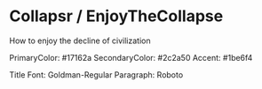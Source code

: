 # Collapsr / EnjoyTheCollapse
How to enjoy the decline of civilization

PrimaryColor: #17162a
SecondaryColor: #2c2a50
Accent: #1be6f4

Title Font: Goldman-Regular
Paragraph: Roboto